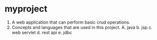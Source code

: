 # myproject

1. A web application that can perform basic crud operations.
2. Concepts and languages that are used in this project.
  A. java 
  b. jsp
  c. web servlet
  d. rest api
  e. jdbc 
